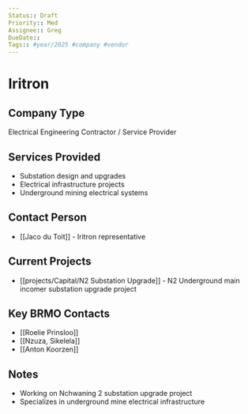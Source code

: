 ```yaml
---
Status:: Draft
Priority:: Med
Assignee:: Greg
DueDate::
Tags:: #year/2025 #company #vendor
---
```


# Iritron

## Company Type
Electrical Engineering Contractor / Service Provider

## Services Provided
- Substation design and upgrades
- Electrical infrastructure projects
- Underground mining electrical systems

## Contact Person
- [[Jaco du Toit]] - Iritron representative

## Current Projects
- [[projects/Capital/N2 Substation Upgrade]] - N2 Underground main incomer substation upgrade project

## Key BRMO Contacts
- [[Roelie Prinsloo]]
- [[Nzuza, Sikelela]]
- [[Anton Koorzen]]

## Notes
- Working on Nchwaning 2 substation upgrade project
- Specializes in underground mine electrical infrastructure
